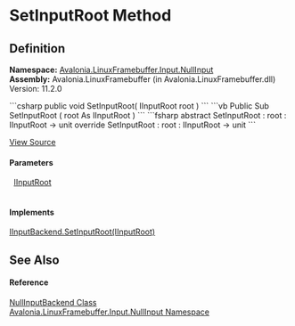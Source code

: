 # SetInputRoot Method




## Definition
**Namespace:** <a href="N_Avalonia_LinuxFramebuffer_Input_NullInput">Avalonia.LinuxFramebuffer.Input.NullInput</a>  
**Assembly:** Avalonia.LinuxFramebuffer (in Avalonia.LinuxFramebuffer.dll) Version: 11.2.0

<Tabs groupId="api-code-preview">
<TabItem value="csharp" label="C#">
```csharp
public void SetInputRoot(
	IInputRoot root
)
```
</TabItem>
<TabItem value="vb" label="VB">
```vb
Public Sub SetInputRoot ( 
	root As IInputRoot
)
```
</TabItem>
<TabItem value="fsharp" label="F#">
```fsharp
abstract SetInputRoot : 
        root : IInputRoot -> unit 
override SetInputRoot : 
        root : IInputRoot -> unit 
```
</TabItem>
</Tabs>



<a href="https://github.com/AvaloniaUI/Avalonia/tree/master/src/Linux/Avalonia.LinuxFramebuffer/Input/NullInput/NullInputBackend.cs#L15" title="View the source code">View Source</a>



#### Parameters
<dl><dt>  <a href="T_Avalonia_Input_IInputRoot">IInputRoot</a></dt><dd> </dd></dl>

#### Implements
<a href="M_Avalonia_LinuxFramebuffer_Input_IInputBackend_SetInputRoot">IInputBackend.SetInputRoot(IInputRoot)</a>  


## See Also


#### Reference
<a href="T_Avalonia_LinuxFramebuffer_Input_NullInput_NullInputBackend">NullInputBackend Class</a>  
<a href="N_Avalonia_LinuxFramebuffer_Input_NullInput">Avalonia.LinuxFramebuffer.Input.NullInput Namespace</a>  


